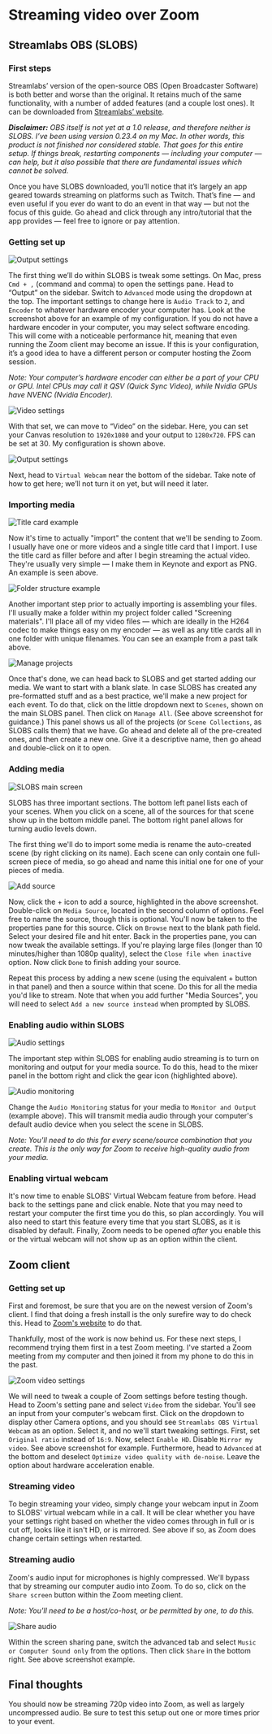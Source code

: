 # Streaming video over Zoom

## Streamlabs OBS (SLOBS)

### First steps

Streamlabs’ version of the open-source OBS (Open Broadcaster Software) is both better and worse than the original. It retains much of the same functionality, with a number of added features (and a couple lost ones). It can be downloaded from [Streamlabs’ website](https://streamlabs.com/streamlabs-obs).

***Disclaimer:*** *OBS itself is not yet at a 1.0 release, and therefore neither is SLOBS. I’ve been using version 0.23.4 on my Mac. In other words, this product is not finished nor considered stable. That goes for this entire setup. If things break, restarting components — including your computer — can help, but it also possible that there are fundamental issues which cannot be solved.*

Once you have SLOBS downloaded, you’ll notice that it’s largely an app geared towards streaming on platforms such as Twitch. That’s fine — and even useful if you ever do want to do an event in that way — but not the focus of this guide. Go ahead and click through any intro/tutorial that the app provides — feel free to ignore or pay attention.

### Getting set up

![Output settings](/images/output-settings.png)

The first thing we’ll do within SLOBS is tweak some settings. On Mac, press `Cmd + ,` (command and comma) to open the settings pane. Head to “Output” on the sidebar. Switch to `Advanced` mode using the dropdown at the top. The important settings to change here is `Audio Track` to `2`, and `Encoder` to whatever hardware encoder your computer has. Look at the screenshot above for an example of my configuration. If you do not have a hardware encoder in your computer, you may select software encoding. This will come with a noticeable performance hit, meaning that even running the Zoom client may become an issue. If this is your configuration, it’s a good idea to have a different person or computer hosting the Zoom session.

*Note: Your computer’s hardware encoder can either be a part of your CPU or GPU. Intel CPUs may call it QSV (Quick Sync Video), while Nvidia GPUs have NVENC (Nvidia Encoder).*

![Video settings](/images/video-settings.png)

With that set, we can move to “Video” on the sidebar. Here, you can set your Canvas resolution to `1920x1080` and your output to `1280x720`. FPS can be set at 30. My configuration is shown above.

![Output settings](/images/virtual-webcam.png)

Next, head to `Virtual Webcam` near the bottom of the sidebar. Take note of how to get here; we’ll not turn it on yet, but will need it later.

### Importing media

![Title card example](/images/title-card.png)

Now it's time to actually "import" the content that we'll be sending to Zoom. I usually have one or more videos and a single title card that I import. I use the title card as filler before and after I begin streaming the actual video. They're usually very simple — I make them in Keynote and export as PNG. An example is seen above.

![Folder structure example](/images/screening-materials.png)

Another important step prior to actually importing is assembling your files. I'll usually make a folder within my project folder called "Screening materials". I'll place all of my video files — which are ideally in the H264 codec to make things easy on my encoder — as well as any title cards all in one folder with unique filenames. You can see an example from a past talk above.

![Manage projects](/images/manage-projects.png)

Once that's done, we can head back to SLOBS and get started adding our media. We want to start with a blank slate. In case SLOBS has created any pre-formatted stuff and as a best practice, we'll make a new project for each event. To do that, click on the little dropdown next to `Scenes`, shown on the main SLOBS panel. Then click on `Manage All`. (See above screenshot for guidance.) This panel shows us all of the projects (or `Scene Collections`, as SLOBS calls them) that we have. Go ahead and delete all of the pre-created ones, and then create a new one. Give it a descriptive name, then go ahead and double-click on it to open.

### Adding media

![SLOBS main screen](/images/main-screen.png)

SLOBS has three important sections. The bottom left panel lists each of your scenes. When you click on a scene, all of the sources for that scene show up in the bottom middle panel. The bottom right panel allows for turning audio levels down.

The first thing we'll do to import some media is rename the auto-created scene (by right clicking on its name). Each scene can only contain one full-screen piece of media, so go ahead and name this initial one for one of your pieces of media.

![Add source](/images/add-source.png)

Now, click the + icon to add a source, highlighted in the above screenshot. Double-click on `Media Source`, located in the second column of options. Feel free to name the source, though this is optional. You'll now be taken to the properties pane for this source. Click on `Browse` next to the blank path field. Select your desired file and hit enter. Back in the properties pane, you can now tweak the available settings. If you're playing large files (longer than 10 minutes/higher than 1080p quality), select the `Close file when inactive` option. Now click `Done` to finish adding your source.

Repeat this process by adding a new scene (using the equivalent + button in that panel) and then a source within that scene. Do this for all the media you'd like to stream. Note that when you add further "Media Sources", you will need to select `Add a new source instead` when prompted by SLOBS.

### Enabling audio within SLOBS

![Audio settings](/images/audio-settings.png)

The important step within SLOBS for enabling audio streaming is to turn on monitoring and output for your media source. To do this, head to the mixer panel in the bottom right and click the gear icon (highlighted above).

![Audio monitoring](/images/audio-monitor.png)

Change the `Audio Monitoring` status for your media to `Monitor and Output` (example above). This will transmit media audio through your computer's default audio device when you select the scene in SLOBS.

*Note: You'll need to do this for every scene/source combination that you create. This is the only way for Zoom to receive high-quality audio from your media.*

### Enabling virtual webcam

It's now time to enable SLOBS' Virtual Webcam feature from before. Head back to the settings pane and click enable. Note that you may need to restart your computer the first time you do this, so plan accordingly. You will also need to start this feature every time that you start SLOBS, as it is disabled by default. Finally, Zoom needs to be opened *after* you enable this or the virtual webcam will not show up as an option within the client.

## Zoom client

### Getting set up

First and foremost, be sure that you are on the newest version of Zoom's client. I find that doing a fresh install is the only surefire way to do check this. Head to [Zoom's website](https://zoom.us/download) to do that.

Thankfully, most of the work is now behind us. For these next steps, I recommend trying them first in a test Zoom meeting. I've started a Zoom meeting from my computer and then joined it from my phone to do this in the past.

![Zoom video settings](/images/zoom_video-settings.png)

We will need to tweak a couple of Zoom settings before testing though. Head to Zoom's setting pane and select `Video` from the sidebar. You'll see an input from your computer's webcam first. Click on the dropdown to display other Camera options, and you should see `Streamlabs OBS Virtual Webcam` as an option. Select it, and no we'll start tweaking settings. First, set `Original ratio` instead of `16:9`. Now, select `Enable HD`. Disable `Mirror my video`. See above screenshot for example. Furthermore, head to `Advanced` at the bottom and deselect `Optimize video quality with de-noise`. Leave the option about hardware acceleration enable.

### Streaming video

To begin streaming your video, simply change your webcam input in Zoom to SLOBS' virtual webcam while in a call. It will be clear whether you have your settings right based on whether the video comes through in full or is cut off, looks like it isn't HD, or is mirrored. See above if so, as Zoom does change certain settings when restarted.

### Streaming audio

Zoom's audio input for microphones is highly compressed. We'll bypass that by streaming our computer audio into Zoom. To do so, click on the `Share screen` button within the Zoom meeting client.

*Note: You'll need to be a host/co-host, or be permitted by one, to do this.*

![Share audio](/images/share-audio.png)

Within the screen sharing pane, switch the advanced tab and select `Music or Computer Sound only` from the options. Then click `Share` in the bottom right. See above screenshot example.

## Final thoughts

You should now be streaming 720p video into Zoom, as well as largely uncompressed audio. Be sure to test this setup out one or more times prior to your event.
